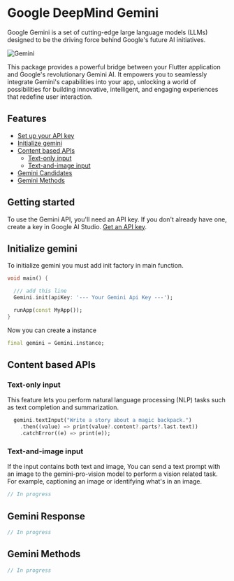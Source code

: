 # Google DeepMind Gemini

Google Gemini is a set of cutting-edge large language models (LLMs) designed to be the driving force behind Google's future AI initiatives.

<img  alt="Gemini " src="https://raw.githubusercontent.com/ged-flod/google_gemini/main/assets/gemini.jpeg"/>

This package provides a powerful bridge between your Flutter application and Google's revolutionary Gemini AI. It empowers you to seamlessly integrate Gemini's capabilities into your app, unlocking a world of possibilities for building innovative, intelligent, and engaging experiences that redefine user interaction.



## Features

- [Set up your API key](#getting-started)
- [Initialize gemini](#initialize-gemini)
- [Content based APIs](#content-based-apis)
    - [Text-only input](#text-only-input)
    - [Text-and-image input](#text-and-image-input)
- [Gemini Candidates](#gemini-response)
- [Gemini Methods](#gemini-methods)



## Getting started

To use the Gemini API, you'll need an API key. If you don't already have one, create a key in Google AI Studio. [Get an API key](https://ai.google.dev/).

## Initialize gemini

To initialize gemini you must add init factory in main function.
```dart
void main() {

  /// add this line
  Gemini.init(apiKey: '--- Your Gemini Api Key ---');

  runApp(const MyApp());
}
```

Now you can create a instance

```dart
final gemini = Gemini.instance;
```

## Content based APIs

### Text-only input

This feature lets you perform natural language processing (NLP) tasks such as text completion and summarization.

```dart
  gemini.textInput("Write a story about a magic backpack.")
    .then((value) => print(value?.content?.parts?.last.text))
    .catchError((e) => print(e));
```

### Text-and-image input

If the input contains both text and image, You can send a text prompt with an image to the gemini-pro-vision model to perform a vision related task. For example, captioning an image or identifying what's in an image.

```dart
// In progress
```


## Gemini Response

```dart
// In progress
```

## Gemini Methods

```dart
// In progress
```